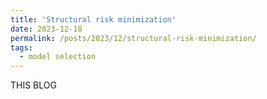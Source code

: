 ```yaml
---
title: 'Structural risk minimization'
date: 2023-12-18
permalink: /posts/2023/12/structural-risk-minimization/
tags:
  - model selection
---
```


THIS BLOG

